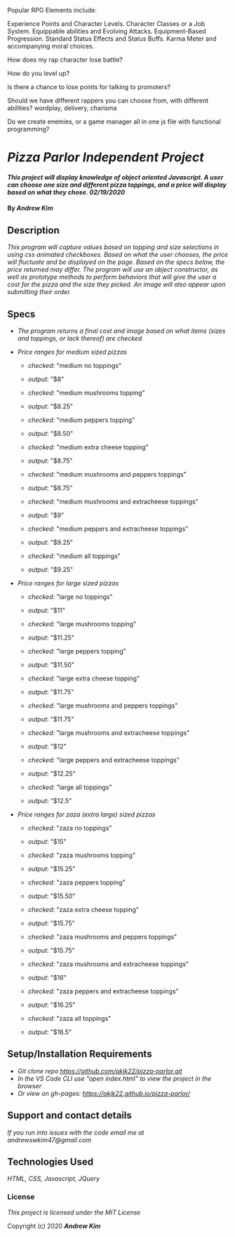 
Popular RPG Elements include:

Experience Points and Character Levels.
Character Classes or a Job System.
Equippable abilities and Evolving Attacks.
Equipment-Based Progression.
Standard Status Effects and Status Buffs.
Karma Meter and accompanying moral choices.

How does my rap character lose battle?

How do you level up? 

Is there a chance to lose points for talking to promoters? 

Should we have different rappers you can choose from, with different abilities?
wordplay, delivery, charisma 

Do we create enemies, or a game manager all in one js file with functional programming?



# _Pizza Parlor Independent Project_

#### _This project will display knowledge of object oriented Javascript. A user can choose one size and different pizza toppings, and a price will display based on what they chose. 02/19/2020_

#### By _**Andrew Kim**_

## Description

_This program will capture values based on topping and size selections in using css animated checkboxes. Based on what the user chooses, the price will fluctuate and be displayed on the page. Based on the specs below, the price returned may differ. The program will use an object constructor, as well as prototype methods to perform behaviors that will give the user a cost for the pizza and the size they picked. An image will also appear upon submitting their order._

## Specs

* _The program returns a final cost and image based on what items (sizes and toppings, or lack thereof) are checked_

* _Price ranges for medium sized pizzas_
  * _checked_: "medium no toppings"
  * _output_: "$8"

  * _checked_: "medium mushrooms topping"
  * _output_: "$8.25"

  * _checked_: "medium peppers topping"
  * _output_: "$8.50"

  * _checked_: "medium extra cheese topping"
  * _output_: "$8.75"

  * _checked_: "medium mushrooms and peppers toppings"
  * _output_: "$8.75"

  * _checked_: "medium mushrooms and extracheese toppings"
  * _output_: "$9"

  * _checked_: "medium peppers and extracheese toppings"
  * _output_: "$9.25"

  * _checked_: "medium all toppings"
  * _output_: "$9.25"

* _Price ranges for large sized pizzas_
  * _checked_: "large no toppings"
  * _output_: "$11"

  * _checked_: "large mushrooms topping"
  * _output_: "$11.25"

  * _checked_: "large peppers topping"
  * _output_: "$11.50"

  * _checked_: "large extra cheese topping"
  * _output_: "$11.75"

  * _checked_: "large mushrooms and peppers toppings"
  * _output_: "$11.75"

  * _checked_: "large mushrooms and extracheese toppings"
  * _output_: "$12"

  * _checked_: "large peppers and extracheese toppings"
  * _output_: "$12.25"

  * _checked_: "large all toppings"
  * _output_: "$12.5"

* _Price ranges for zaza (extra large) sized pizzas_
  * _checked_: "zaza no toppings"
  * _output_: "$15"

  * _checked_: "zaza mushrooms topping"
  * _output_: "$15.25"

  * _checked_: "zaza peppers topping"
  * _output_: "$15.50"

  * _checked_: "zaza extra cheese topping"
  * _output_: "$15.75"

  * _checked_: "zaza mushrooms and peppers toppings"
  * _output_: "$15.75"

  * _checked_: "zaza mushrooms and extracheese toppings"
  * _output_: "$16"

  * _checked_: "zaza peppers and extracheese toppings"
  * _output_: "$16.25"

  * _checked_: "zaza all toppings"
  * _output_: "$16.5"


## Setup/Installation Requirements

* _Git clone repo https://github.com/akjk22/pizza-parlor.git_
* _In the VS Code CLI use "open index.html" to view the project in the browser_
* _Or view on gh-pages: https://akjk22.github.io/pizza-parlor/_

## Support and contact details

_If you run into issues with the code email me at andrewswkim47@gmail.com_

## Technologies Used

_HTML, CSS, Javascript, JQuery_

### License

_This project is licensed under the MIT License_

Copyright (c) 2020 **_Andrew Kim_**
